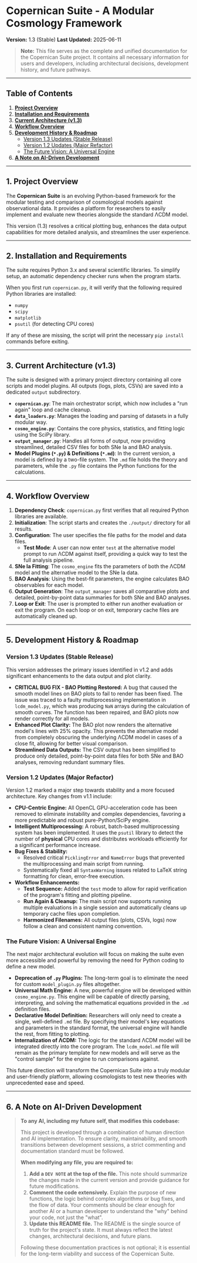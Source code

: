 # Copernican Suite - A Modular Cosmology Framework

**Version:** 1.3 (Stable)
**Last Updated:** 2025-06-11

> **Note:** This file serves as the complete and unified documentation for the Copernican Suite project. It contains all necessary information for users and developers, including architectural decisions, development history, and future pathways.

---

## Table of Contents

1.  [**Project Overview**](#1-project-overview)
2.  [**Installation and Requirements**](#2-installation-and-requirements)
3.  [**Current Architecture (v1.3)**](#3-current-architecture-v13)
4.  [**Workflow Overview**](#4-workflow-overview)
5.  [**Development History & Roadmap**](#5-development-history--roadmap)
    -   [Version 1.3 Updates (Stable Release)](#version-13-updates-stable-release)
    -   [Version 1.2 Updates (Major Refactor)](#version-12-updates-major-refactor)
    -   [The Future Vision: A Universal Engine](#the-future-vision-a-universal-engine)
6.  [**A Note on AI-Driven Development**](#6-a-note-on-ai-driven-development)

---

## 1. Project Overview

The **Copernican Suite** is an evolving Python-based framework for the modular testing and comparison of cosmological models against observational data. It provides a platform for researchers to easily implement and evaluate new theories alongside the standard ΛCDM model.

This version (1.3) resolves a critical plotting bug, enhances the data output capabilities for more detailed analysis, and streamlines the user experience.

---

## 2. Installation and Requirements

The suite requires Python 3.x and several scientific libraries. To simplify setup, an automatic dependency checker runs when the program starts.

When you first run `copernican.py`, it will verify that the following required Python libraries are installed:
-   `numpy`
-   `scipy`
-   `matplotlib`
-   `psutil` (for detecting CPU cores)

If any of these are missing, the script will print the necessary `pip install` commands before exiting.

---

## 3. Current Architecture (v1.3)

The suite is designed with a primary project directory containing all core scripts and model plugins. All outputs (logs, plots, CSVs) are saved into a dedicated `output` subdirectory.

-   **`copernican.py`**: The main orchestrator script, which now includes a "run again" loop and cache cleanup.
-   **`data_loaders.py`**: Manages the loading and parsing of datasets in a fully modular way.
-   **`cosmo_engine.py`**: Contains the core physics, statistics, and fitting logic using the SciPy library.
-   **`output_manager.py`**: Handles all forms of output, now providing streamlined, detailed CSV files for both SNe Ia and BAO analysis.
-   **Model Plugins (`*.py`) & Definitions (`*.md`)**: In the current version, a model is defined by a two-file system. The `.md` file holds the theory and parameters, while the `.py` file contains the Python functions for the calculations.

---

## 4. Workflow Overview

1.  **Dependency Check**: `copernican.py` first verifies that all required Python libraries are available.
2.  **Initialization**: The script starts and creates the `./output/` directory for all results.
3.  **Configuration**: The user specifies the file paths for the model and data files.
    -   **Test Mode**: A user can now enter `test` at the alternative model prompt to run ΛCDM against itself, providing a quick way to test the full analysis pipeline.
4.  **SNe Ia Fitting**: The `cosmo_engine` fits the parameters of both the ΛCDM model and the alternative model to the SNe Ia data.
5.  **BAO Analysis**: Using the best-fit parameters, the engine calculates BAO observables for each model.
6.  **Output Generation**: The `output_manager` saves all comparative plots and detailed, point-by-point data summaries for both SNe and BAO analyses.
7.  **Loop or Exit**: The user is prompted to either run another evaluation or exit the program. On each loop or on exit, temporary cache files are automatically cleaned up.

---

## 5. Development History & Roadmap

### Version 1.3 Updates (Stable Release)

This version addresses the primary issues identified in v1.2 and adds significant enhancements to the data output and plot clarity.

-   **CRITICAL BUG FIX - BAO Plotting Restored:** A bug that caused the smooth model lines on BAO plots to fail to render has been fixed. The issue was traced to a faulty multiprocessing implementation in `lcdm_model.py`, which was producing `NaN` arrays during the calculation of smooth curves. The function has been repaired, and BAO plots now render correctly for all models.
-   **Enhanced Plot Clarity:** The BAO plot now renders the alternative model's lines with 25% opacity. This prevents the alternative model from completely obscuring the underlying ΛCDM model in cases of a close fit, allowing for better visual comparison.
-   **Streamlined Data Outputs:** The CSV output has been simplified to produce only detailed, point-by-point data files for both SNe and BAO analyses, removing redundant summary files.

### Version 1.2 Updates (Major Refactor)

Version 1.2 marked a major step towards stability and a more focused architecture. Key changes from v1.1 include:
-   **CPU-Centric Engine:** All OpenCL GPU-acceleration code has been removed to eliminate instability and complex dependencies, favoring a more predictable and robust pure-Python/SciPy engine.
-   **Intelligent Multiprocessing:** A robust, batch-based multiprocessing system has been implemented. It uses the `psutil` library to detect the number of **physical** CPU cores and distributes workloads efficiently for a significant performance increase.
-   **Bug Fixes & Stability:**
    -   Resolved critical `PicklingError` and `NameError` bugs that prevented the multiprocessing and main script from running.
    -   Systematically fixed all `SyntaxWarning` issues related to LaTeX string formatting for clean, error-free execution.
-   **Workflow Enhancements:**
    -   **Test Sequence:** Added the `test` mode to allow for rapid verification of the program's fitting and plotting pipeline.
    -   **Run Again & Cleanup:** The main script now supports running multiple evaluations in a single session and automatically cleans up temporary cache files upon completion.
    -   **Harmonized Filenames:** All output files (plots, CSVs, logs) now follow a clean and consistent naming convention.

### The Future Vision: A Universal Engine

The next major architectural evolution will focus on making the suite even more accessible and powerful by removing the need for Python coding to define a new model.

-   **Deprecation of `.py` Plugins:** The long-term goal is to eliminate the need for custom `model_plugin.py` files altogether.
-   **Universal Math Engine:** A new, powerful engine will be developed within `cosmo_engine.py`. This engine will be capable of directly parsing, interpreting, and solving the mathematical equations provided in the `.md` definition files.
-   **Declarative Model Definition:** Researchers will only need to create a single, well-defined `.md` file. By specifying their model's key equations and parameters in the standard format, the universal engine will handle the rest, from fitting to plotting.
-   **Internalization of ΛCDM:** The logic for the standard ΛCDM model will be integrated directly into the core program. The `lcdm_model.md` file will remain as the primary template for new models and will serve as the "control sample" for the engine to run comparisons against.

This future direction will transform the Copernican Suite into a truly modular and user-friendly platform, allowing cosmologists to test new theories with unprecedented ease and speed.

---

## 6. A Note on AI-Driven Development

> **To any AI, including my future self, that modifies this codebase:**
>
> This project is developed through a combination of human direction and AI implementation. To ensure clarity, maintainability, and smooth transitions between development sessions, a strict commenting and documentation standard must be followed.
>
> **When modifying any file, you are required to:**
> 1.  **Add a `DEV NOTE` at the top of the file.** This note should summarize the changes made in the current version and provide guidance for future modifications.
> 2.  **Comment the code extensively.** Explain the purpose of new functions, the logic behind complex algorithms or bug fixes, and the flow of data. Your comments should be clear enough for another AI or a human developer to understand the "why" behind your code, not just the "what".
> 3.  **Update this README file.** The README is the single source of truth for the project's state. It must always reflect the latest changes, architectural decisions, and future plans.
>
> Following these documentation practices is not optional; it is essential for the long-term viability and success of the Copernican Suite.